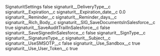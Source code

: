 <?xml version="1.0" encoding="UTF-8"?>
<CustomMetadata xmlns="http://soap.sforce.com/2006/04/metadata" xmlns:xsi="http://www.w3.org/2001/XMLSchema-instance" xmlns:xsd="http://www.w3.org/2001/XMLSchema">
    <label>SignaturitSettings</label>
    <protected>false</protected>
    <values>
        <field>signaturit__DeliveryType__c</field>
        <value xsi:nil="true"/>
    </values>
    <values>
        <field>signaturit__Expiration__c</field>
        <value xsi:nil="true"/>
    </values>
    <values>
        <field>signaturit__Expiration_date__c</field>
        <value xsi:type="xsd:double">0.0</value>
    </values>
    <values>
        <field>signaturit__Reminder__c</field>
        <value xsi:nil="true"/>
    </values>
    <values>
        <field>signaturit__Reminder_days__c</field>
        <value xsi:nil="true"/>
    </values>
    <values>
        <field>signaturit__Rich_Body__c</field>
        <value xsi:nil="true"/>
    </values>
    <values>
        <field>signaturit__SIG_SaveDocumentsInSalesforce__c</field>
        <value xsi:type="xsd:boolean">true</value>
    </values>
    <values>
        <field>signaturit__SaveAuditTrailInSalesforce__c</field>
        <value xsi:type="xsd:boolean">false</value>
    </values>
    <values>
        <field>signaturit__SaveSignedInSalesforce__c</field>
        <value xsi:type="xsd:boolean">false</value>
    </values>
    <values>
        <field>signaturit__SignType__c</field>
        <value xsi:nil="true"/>
    </values>
    <values>
        <field>signaturit__SignatureType__c</field>
        <value xsi:nil="true"/>
    </values>
    <values>
        <field>signaturit__Subject__c</field>
        <value xsi:nil="true"/>
    </values>
    <values>
        <field>signaturit__UseSMSOTP__c</field>
        <value xsi:type="xsd:boolean">false</value>
    </values>
    <values>
        <field>signaturit__Use_Sandbox__c</field>
        <value xsi:type="xsd:boolean">true</value>
    </values>
    <values>
        <field>signaturit__Use_User_Token__c</field>
        <value xsi:type="xsd:boolean">true</value>
    </values>
</CustomMetadata>
